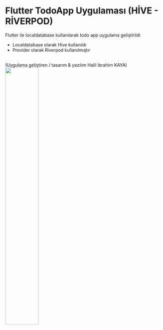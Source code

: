 # Flutter TodoApp Uygulaması (HİVE - RİVERPOD)

Flutter ile localdatabase kullanılarak todo app uygulama geliştirildi 
- Localdatabase olarak Hive kullanıldı
- Provider olarak Riverpod kullanılmıştır
</br>
(Uygulama geliştiren / tasarım & yazılım Halil ibrahim KAYA)
</br>
<img src="https://i.hizliresim.com/ir5mhcx.png" width="46%">


